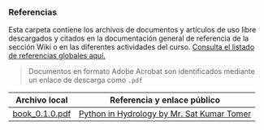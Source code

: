 ### Referencias

Esta carpeta contiene los archivos de documentos y artículos de uso libre descargados y citados en la documentación general de referencia de la sección Wiki o en las diferentes actividades del curso. [Consulta el listado de referencias globales aquí.](https://github.com/rcfdtools/R.LTWB/wiki/Referencias)

> Documentos en formato Adobe Acrobat son identificados mediante un enlace de descarga como `.pdf`

| Archivo local | Referencia y enlace público |
|---|---|
| [book_0.1.0.pdf](https://github.com/rcfdtools/R.LTWB/blob/main/.refs/book_0.1.0.pdf) | [Python in Hydrology by Mr. Sat Kumar Tomer](https://code.google.com/archive/p/python-in-hydrology/downloads) |
